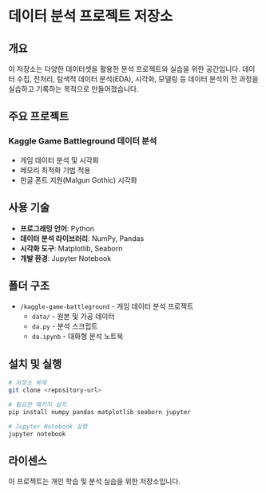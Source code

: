 # 데이터 분석 프로젝트 저장소

## 개요

이 저장소는 다양한 데이터셋을 활용한 분석 프로젝트와 실습을 위한 공간입니다. 데이터 수집, 전처리, 탐색적 데이터 분석(EDA), 시각화, 모델링 등 데이터 분석의 전 과정을 실습하고 기록하는 목적으로 만들어졌습니다.

## 주요 프로젝트

### Kaggle Game Battleground 데이터 분석
- 게임 데이터 분석 및 시각화
- 메모리 최적화 기법 적용
- 한글 폰트 지원(Malgun Gothic) 시각화

## 사용 기술

- **프로그래밍 언어**: Python
- **데이터 분석 라이브러리**: NumPy, Pandas
- **시각화 도구**: Matplotlib, Seaborn
- **개발 환경**: Jupyter Notebook

## 폴더 구조

- `/kaggle-game-battleground` - 게임 데이터 분석 프로젝트
  - `data/` - 원본 및 가공 데이터
  - `da.py` - 분석 스크립트
  - `da.ipynb` - 대화형 분석 노트북

## 설치 및 실행

```bash
# 저장소 복제
git clone <repository-url>

# 필요한 패키지 설치
pip install numpy pandas matplotlib seaborn jupyter

# Jupyter Notebook 실행
jupyter notebook
```

## 라이센스

이 프로젝트는 개인 학습 및 분석 실습을 위한 저장소입니다.
